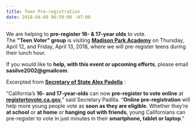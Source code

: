 ```yaml
---
title: Teen Pre-registration
date: 2018-04-09 06:59:00 -07:00
---
```


We are helping to **pre-register 16- & 17-year olds** to vote.  
The **"Teen Voter" group** is visiting [**Madison Park Academy**](https://www.ousd.org/madison) on Thursday, April 12, and Friday, April 13, 2018, where we will pre-register teens during their lunch hour.

If you would like to **help, with this event or upcoming efforts**, please email **sasilve2002@gmailcom**. 

Excerpted from [**Secretary of State Alex Padella**](http://www.sos.ca.gov/administration/news-releases-and-advisories/2017-news-releases-and-advisories/16-and-17-year-olds-can-now-pre-register-vote-online/) :

“California’s **16- and 17-year-olds** can now **pre-register to vote online** at [**registertovote.ca.gov**](http://registertovote.ca.gov/),” said Secretary Padilla. “**Online pre-registration** will help more young people vote as **soon as they are eligible**. Whether they’re **at school** or **at home** or **hanging out with friends**, young Californians can pre-register to vote in just minutes in their **smartphone, tablet or laptop**.” 